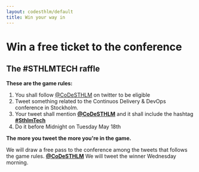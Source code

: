 ```yaml
---
layout: codesthlm/default
title: Win your way in
---
```


# Win a free ticket to the conference

## The #STHLMTECH raffle

__These are the game rules:__

1. You shall follow [@CoDeSTHLM](http://twitter.com/codesthlm) on twitter to be eligible
2. Tweet something related to the Continuos Delivery & DevOps conference in Stockholm.
3. Your tweet shall mention __[@CoDeSTHLM](http://twitter.com/codesthlm)__ and it shall include the hashtag __[#SthlmTech](http://twitter.com/search?q=%23sthlmtech)__
3. Do it before Midnight on Tuesday May 18th

__The more you tweet the more you're in the game.__

We will draw a free pass to the conference among the tweets that follows the game rules. __[@CoDeSTHLM](http://twitter.com/codesthlm)__ We will tweet the winner Wednesday morning.
